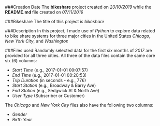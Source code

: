 ###Creation Date
The **bikeshare** project created on *20/10/2019* while the **README.md** file created on *07/11/2019*

###Bikeshare
The title of this project is *bikeshare*

###Description
In this project, I made use of *Python* to explore data related to bike share systems for three major cities in the United States
*Chicago*, *New York City*, and *Washington*

###Files used
Randomly selected data for the first six months of *2017* are provided for all three cities. 
All three of the data files contain the same core six (6) columns:

- *Start Time* (e.g., 2017-01-01 00:07:57)
- *End Time* (e.g., 2017-01-01 00:20:53)
- *Trip Duration* (in seconds - e.g., 776)
- *Start Station* (e.g., Broadway & Barry Ave)
- *End Station* (e.g., Sedgwick St & North Ave)
- *User Type* (Subscriber or Customer)

The *Chicago* and *New York City* files also have the following two columns:

- *Gender*
- *Birth Year*